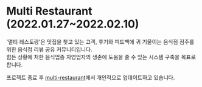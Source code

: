 # Multi Restaurant (2022.01.27~2022.02.10)

'멀티 레스토랑'은 맛집을 찾고 있는 고객, 후기와 피드백에 귀 기울이는 음식점 점주를 위한 음식점 리뷰 공유 커뮤니티입니다.   
힘든 상황에 처한 음식업종 자영업자의 생존에 도움을 줄 수 있는 시스템 구축을 목표로 합니다.
   
프로젝트 종료 후 [multi-restaurant](https://github.com/yeajinlee/multi-restaurant)에서 개인적으로 업데이트하고 있습니다.
